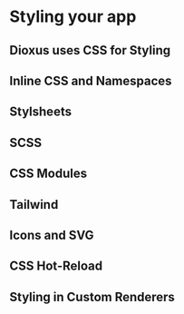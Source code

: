 # Styling your app

## Dioxus uses CSS for Styling

## Inline CSS and Namespaces

## Stylsheets

## SCSS

## CSS Modules

## Tailwind

## Icons and SVG

## CSS Hot-Reload

## Styling in Custom Renderers


